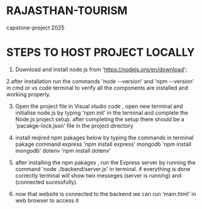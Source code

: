 # RAJASTHAN-TOURISM
capstone-project 2025

# STEPS TO HOST PROJECT LOCALLY

1. Download and install node.js from 'https://nodejs.org/en/download';

2.after installation run the commands 'node --version' and 'npm --version' in cmd or vs code terminal
to verify all the components are installed and working properly.
 
3. Open the project file in Visual studio code ,
 open new terminal and initialise node.js by typing 'npm init' in the terminal
 and complete the Node.js project setup.
 after completing the setup there should be a 'pacakge-lock.json' file in the project directory

4. install reqired npm pakages below by typing the commands in terminal
     pakage         command
     express       'npm install express'
     mongodb       'npm install mongodb'
     dotenv        'npm install dotenv'

5. after installing the npm pakages , run the Express server by running the command 'node ./backend/server.js' in terminal.
  if everything is done correctly terminal will show two messeges (server is running) and (connected sucessfully).

6. now that website is connected to the backend we can run 'main.html' in web browser to access it 
